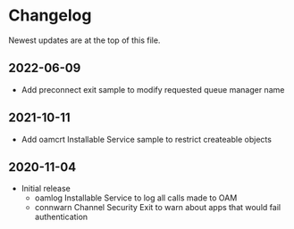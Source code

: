 # Changelog
Newest updates are at the top of this file.

## 2022-06-09
* Add preconnect exit sample to modify requested queue manager name

## 2021-10-11
* Add oamcrt Installable Service sample to restrict createable objects

## 2020-11-04 
* Initial release
  * oamlog    Installable Service to log all calls made to OAM
  * connwarn  Channel Security Exit to warn about apps that would fail authentication 
